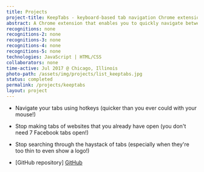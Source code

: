 ```yaml
---
title: Projects
project-title: KeepTabs - keyboard-based tab navigation Chrome extension
abstract: A Chrome extension that enables you to quickly navigate between tabs with highly-customizable keyboard shortcuts.
recognitions: none
recognitions-2: none
recognitions-3: none
recognitions-4: none
recognitions-5: none
technologies: JavaScript | HTML/CSS
collaborators: none
time-active: Jul 2017 @ Chicago, Illinois
photo-path: /assets/img/projects/list_keeptabs.jpg
status: completed
permalink: /projects/keeptabs
layout: project
---
```


* Navigate your tabs using hotkeys (quicker than you ever could with your mouse!)
* Stop making tabs of websites that you already have open (you don't need 7 Facebook tabs open!)
* Stop searching through the haystack of tabs (especially when they're too thin to even show a logo!)

* <i class="fab fa-github" aria-hidden="true"></i> [GitHub repository] [GitHub]

[GitHub]: https://github.com/jchang504/keeptabs